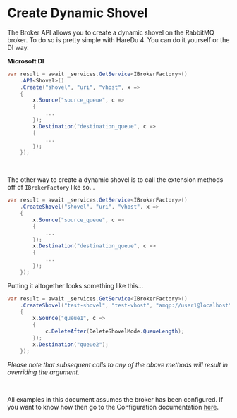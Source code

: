 # Create Dynamic Shovel

The Broker API allows you to create a dynamic shovel on the RabbitMQ broker. To do so is pretty simple with HareDu 4. You can do it yourself or the DI way.

**Microsoft DI**

```c#
var result = await _services.GetService<IBrokerFactory>()
    .API<Shovel>()
    .Create("shovel", "uri", "vhost", x =>
    {
        x.Source("source_queue", c =>
        {
            ...
        });
        x.Destination("destination_queue", c =>
        {
            ...
        });
    });
```
<br>

The other way to create a dynamic shovel is to call the extension methods off of ```IBrokerFactory``` like so...

```c#
var result = await _services.GetService<IBrokerFactory>()
    .CreateShovel("shovel", "uri", "vhost", x =>
    {
        x.Source("source_queue", c =>
        {
            ...
        });
        x.Destination("destination_queue", c =>
        {
            ...
        });
    });
```

Putting it altogether looks something like this...

```c#
var result = await _services.GetService<IBrokerFactory>()
    .CreateShovel("test-shovel", "test-vhost", "amqp://user1@localhost", x =>
    {
        x.Source("queue1", c =>
        {
            c.DeleteAfter(DeleteShovelMode.QueueLength);
        });
        x.Destination("queue2");
    });
```

*Please note that subsequent calls to any of the above methods will result in overriding the argument.*

<br>

All examples in this document assumes the broker has been configured. If you want to know how then go to the Configuration documentation [here](https://github.com/ahives/HareDu3/blob/master/docs/configuration.md).

